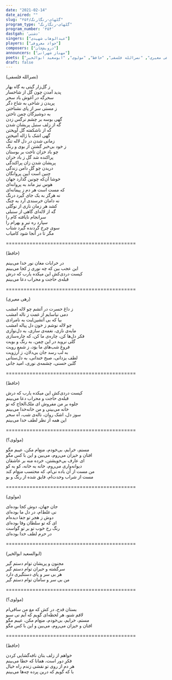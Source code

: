 ```yaml
---
date: "2021-02-14"
date_aired: ""
slug: "گلهای-رنگارنگ/۳۵۴"
program_type: "گلهای-رنگارنگ"
program_number: '۳۵۴'
dastgah: 'دشتی'
singers: ["عبدالوهاب شهیدی"]
players: ["جواد معروفی"]
composers: ["درویش‌خان"]
announcers: ["مهناز شهرانی"]
poets: ["رهی معیری", "نصرالله فلسفی", "حافظ", "مولوی", "ابوسعید ابوالخیر"]
draft: false
---
```


(نصرالله فلسفی)  

ز گل‌زار گیتی به گاه بهار  
پدید آمدن چون گل از شاخسار  
سحرگه در آغوش باد سحر  
پریدن ز شاخی به شاخ دگر  
ز مستی سر از پای نشناختن  
به دوشیزگان چمن تاختن  
گهی بوسه بر چشم نرگس زدن  
گه از زلف سنبل پریشان شدن  
گه از ناشکفته گل آویختن  
گهی اشک با ژاله آمیختن  
زمانی شدن در دل لاله تنگ  
ز خود بی‌خبر گشتن از بوی و رنگ  
چو باد خزان تاخت بر بوستان  
پراکنده شد گل ز باد خزان  
پریشان شدن زان پراکندگی  
دریدن چو گل دامن زندگی  
چنین است آیین پروانگان  
خوشا آن‌که چونین گذارد جهان  
هوس نیز ماند به پروانه‌ای  
که مست است هر دم ز پیمانه‌ای  
نه هرگز به یک جای گیرد درنگ  
نه دامان خرسندی آرد به چنگ  
کشد هر زمان نازی از نوگلی  
گه از لاله‌ای گاهی از سنبلی  
سرانجام نایافته کام را  
سپارد ره تیر و بهرام را  
سوی چرخ گردنده گیرد شتاب  
مگر تا در آنجا شود کامیاب  

============================================  

(حافظ)  

در خرابات مغان نور خدا می‌بینم  
این عجب بین که چه نوری ز کجا می‌بینم  
کیست دردی‌کش این میکده یارب که درش  
قبله‌ی حاجت و محراب دعا می‌بینم  

============================================  

(رهی معیری)  

ز داغ حسرت در آتشم چو لاله امشب  
دمی نیاسایم از غمت ز ناله امشب  
بیا که بی آتشین‌لبت به نامرادی  
چو لاله نوشم ز خون دل پیاله امشب  
مایه‌ی نازی، نغمه‌ی سازی، به دل‌نوازی  
فکر دل‌ها کن، چاره‌ی ما کن، که چاره‌سازی  
گلی نروید در این چمن، به رنگ و بویت  
فروغ شب‌های ما بوَد، ز شمع رویت  
به لب رسد جان بی‌دلان، ز آرزویت  
لطف یزدانی، صبح خندانی، به دل‌ستانی  
گلبن حسنی، چشمه‌ی نوری، امید جانی  

============================================  

(حافظ)  

کیست دردی‌کش این میکده یارب که درش  
قبله‌ی حاجت و محراب دعا می‌بینم  
جلوه بر من مفروش ای ملک‌الحاج که تو  
خانه می‌بینی و من خانه‌خدا می‌بینم  
سوز دل، اشک روان، ناله‌ی شب، آه سحر  
این همه از نظر لطف خدا می‌بینم  

============================================  

(مولوی؟)  

مستم، خرابم، بی‌خودم، منع‌ام مکن، عیبم مگو  
افتان و خیزان می‌روم، می‌بین و این با کس مگو  
ای عارف بی‌خویشتن، خرده منه بر عاشقان  
دیوانه‌واری می‌روم، خانه به خانه، کو به کو  
من مست از آن باده نی‌ام، که محتسب منع‌ام کند  
مست از شراب وحدت‌ام، فایق شده از رنگ و بو  

============================================  

(مولوی)  

جان جهان، دوش کجا بوده‌ای  
نی غلط‌ام، در دل ما بوده‌ای  
دوش ز هجر تو جفا دیده‌ام  
ای که تو سلطان وفا بوده‌ای  
رنگ رخ خوب تو بر تو گواست  
در حرم لطف خدا بوده‌ای  

============================================  

(ابوالسعید ابوالخیر)  

مجنون و پریشان توام دستم گیر  
سرگشته و حیران توام دستم گیر  
هر بی سر و پای دستگیری دارد  
من بی سر و سامان توام دستم گیر  

============================================  

(مولوی؟)  

بستان قدح، در کش که مغ من ساقی‌ام  
لافم شنو، هر لحظه‌ای گویم که آبم نی سبو  
مستم، خرابم، بی‌خودم، منع‌ام مکن، عیبم مگو  
افتان و خیزان می‌روم، می‌بین و این با کس مگو  

============================================  

(حافظ)  

خواهم از زلف بتان نافه‌گشایی کردن  
فکرِ دور است، همانا که خطا می‌بینم  
هر دم از روی تو نقشی زندم راه خیال  
با که گویم که درین پرده چه‌ها می‌بینم  
